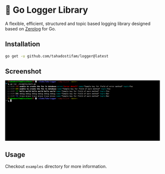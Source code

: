 # 👾 Go Logger Library

A flexible, efficient, structured and topic based logging library designed based on [Zerolog](https://github.com/rs/zerolog) for Go.

## Installation

```bash
go get -u github.com/tahadostifam/logger@latest
```

## Screenshot

![screenshot1](./screenshots/screenshot1.png)

## Usage

Checkout `examples` directory for more information.
